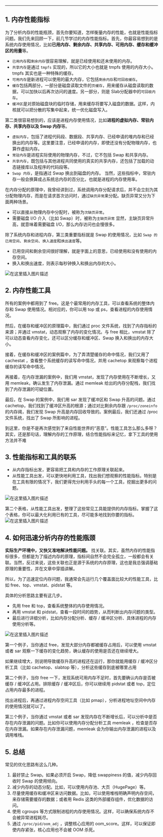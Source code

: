 


----------
##  1. 内存性能指标
为了分析内存的性能瓶颈，首先你要知道，怎样衡量内存的性能，也就是性能指标问题。我们先来回顾一下，前几节学过的内存性能指标。首先，你最容易想到的是系统内存使用情况，比如**已用内存、剩余内存、共享内存、可用内存、缓存和缓冲区的用量**等。

 - `已用内存`和`剩余内存`很容易理解，就是已经使用和还未使用的内存。
 - `共享内存`是通过 `tmpfs` 实现的，所以它的大小也就是 tmpfs 使用的内存大小。tmpfs 其实也是一种特殊的缓存。
 - `可用内存`是新进程可以使用的最大内存，它包括`剩余内存`和`可回收缓存`。
 - `缓存`包括两部分，一部分是磁盘读取文件的`页缓存`，用来缓存从磁盘读取的数据，可以加快以后再次访问的速度。另一部分，则是 Slab分配器中的`可回收内存`。
 - `缓冲区`是对原始磁盘块的临时存储，用来缓存将要写入磁盘的数据。这样，内核就可以把分散的写集中起来，统一优化磁盘写入。


第二类很容易想到的，应该是进程内存使用情况，比如**进程的虚拟内存、常驻内存、共享内存以及 Swap 内存**等。

 - `虚拟内存`，包括了进程代码段、数据段、共享内存、已经申请的堆内存和已经换出的内存等。这里要注意，已经申请的内存，即使还没有分配物理内存，也算作虚拟内存。
 - `常驻内存`是进程实际使用的物理内存，不过，它不包括 Swap 和共享内存。
 - `共享内存`，既包括与其他进程共同使用的真实的共享内存，还包括了加载的动态链接库以及程序的代码段等。
 - `Swap 内存`，是指通过 Swap 换出到磁盘的内存。
当然，这些指标中，常驻内存一般会换算成占系统总内存的百分比，也就是进程的内存使用率。


在内存分配的原理中，我曾经讲到过，系统调用内存分配请求后，并不会立刻为其分配物理内存，而是在请求首次访问时，通过`缺页异常`来分配。缺页异常又分为下面两种场景。

 - 可以直接从物理内存中分配时，被称为`次缺页异常`。
 - 需要磁盘 I/O 介入（比如 Swap）时，被称为`主缺页异常`
显然，主缺页异常升高，就意味着需要磁盘 I/O，那么内存访问也会慢很多。

除了系统内存和进程内存，第三类重要指标就是 Swap 的使用情况，比如 `Swap 的已用空间`、`剩余空间`、`换入速度`和`换出速度`等。

 - 已用空间和剩余空间很好理解，就是字面上的意思，已经使用和没有使用的内存空间。
 - 换入和换出速度，则表示每秒钟换入和换出内存的大小。


![在这里插入图片描述](https://img-blog.csdnimg.cn/20210707143528954.png?x-oss-process=image/watermark,type_ZmFuZ3poZW5naGVpdGk,shadow_10,text_aHR0cHM6Ly9ibG9nLmNzZG4ubmV0L3hpeGloYWhhbGVsZWhlaGU=,size_16,color_FFFFFF,t_70)
##  2. 内存性能工具
所有的案例中都用到了 free。这是个最常用的内存工具，可以查看系统的整体内存和 Swap 使用情况。相对应的，你可以用 top 或 ps，查看进程的内存使用情况。

然后，在缓存和缓冲区的原理篇中，我们通过 proc 文件系统，找到了内存指标的来源；并通过 vmstat，动态观察了内存的变化情况。与 free 相比，vmstat 除了可以动态查看内存变化，还可以区分缓存和缓冲区、Swap 换入和换出的内存大小。

接着，在缓存和缓冲区的案例篇中，为了弄清楚缓存的命中情况，我们又用了 cachestat ，查看整个系统缓存的读写命中情况，并用 cachetop 来观察每个进程缓存的读写命中情况。

再接着，在内存泄漏的案例中，我们用 vmstat，发现了内存使用在不断增长，又用 memleak，确认发生了内存泄漏。通过 memleak 给出的内存分配栈，我们找到了内存泄漏的可疑位置。

最后，在 Swap 的案例中，我们用 sar 发现了缓冲区和 Swap 升高的问题。通过 cachetop，我们找到了缓冲区升高的根源；通过对比剩余内存跟 `/proc/zoneinfo` 的内存阈，我们发现 Swap 升高是内存回收导致的。案例最后，我们还通过 /proc 文件系统，找出了 Swap 所影响的进程。

到这里，你是不是再次感觉到了来自性能世界的“恶意”。性能工具怎么那么多呀？其实，还是那句话，理解内存的工作原理，结合性能指标来记忆，拿下工具的使用方法并不难

##  3. 性能指标和工具的联系

 - 从内存指标出发，更容易把工具和内存的工作原理关联起来。
 - 从性能工具出发，可以更快地利用工具，找出我们想观察的性能指标。特别是在工具有限的情况下，我们更得充分利用手头的每一个工具，挖掘出更多的问题。

![在这里插入图片描述](https://img-blog.csdnimg.cn/20210707150607507.png?x-oss-process=image/watermark,type_ZmFuZ3poZW5naGVpdGk,shadow_10,text_aHR0cHM6Ly9ibG9nLmNzZG4ubmV0L3hpeGloYWhhbGVsZWhlaGU=,size_16,color_FFFFFF,t_70)

第二个表格，从性能工具出发，整理了这些常见工具能提供的内存指标。掌握了这个表格，你可以最大化利用已有的工具，尽可能多地找到你要的指标。
![在这里插入图片描述](https://img-blog.csdnimg.cn/20210707151135675.png?x-oss-process=image/watermark,type_ZmFuZ3poZW5naGVpdGk,shadow_10,text_aHR0cHM6Ly9ibG9nLmNzZG4ubmV0L3hpeGloYWhhbGVsZWhlaGU=,size_16,color_FFFFFF,t_70)
##  4. 如何迅速分析内存的性能瓶颈
**实际生产环境中，又快又准地解决性能问题。**
找关联。其实，虽然内存的性能指标很多，但都是为了描述内存的原理，指标间自然不会完全孤立，一般都会有关联。当然，反过来说，这些关联也正是源于系统的内存原理，这也是我总强调基础原理的重要性，并在文章中穿插讲解。

所以，为了迅速定位内存问题，我通常会先运行几个覆盖面比较大的性能工具，比如 free、top、vmstat、pidstat 等。

具体的分析思路主要有这几步。

 - 先用 free 和 top，查看系统整体的内存使用情况。
 - 再用 vmstat 和 pidstat，查看一段时间的趋势，从而判断出内存问题的类型。
 - 最后进行详细分析，比如内存分配分析、缓存 / 缓冲区分析、具体进程的内存使用分析等。

![在这里插入图片描述](https://img-blog.csdnimg.cn/20210707151916564.png?x-oss-process=image/watermark,type_ZmFuZ3poZW5naGVpdGk,shadow_10,text_aHR0cHM6Ly9ibG9nLmNzZG4ubmV0L3hpeGloYWhhbGVsZWhlaGU=,size_16,color_FFFFFF,t_70)

第一个例子，当你通过 free，发现大部分内存都被缓存占用后，可以使用 vmstat 或者 sar 观察一下缓存的变化趋势，确认缓存的使用是否还在继续增大。

如果继续增大，则说明导致缓存升高的进程还在运行，那你就能用缓存 / 缓冲区分析工具（比如 cachetop、slabtop 等），分析这些缓存到底被哪里占用


第二个例子，当你 free 一下，发现系统可用内存不足时，首先要确认内存是否被缓存 / 缓冲区占用。排除缓存 / 缓冲区后，你可以继续用 pidstat 或者 top，定位占用内存最多的进程。

找出进程后，再通过进程内存空间工具（比如 pmap），分析进程地址空间中内存的使用情况就可以了。

第三个例子，当你通过 vmstat 或者 sar 发现内存在不断增长后，可以分析中是否存在内存泄漏的问题。比如你可以使用内存分配分析工具 memleak ，检查是否存在内存泄漏。如果存在内存泄漏问题，memleak 会为你输出内存泄漏的进程以及调用堆栈。

##  5. 总结
常见的优化思路有这么几种。

 1. 最好禁止 Swap。如果必须开启 Swap，降低 swappiness 的值，减少内存回收时 Swap 的使用倾向。
 2. 减少内存的动态分配。比如，可以使用内存池、大页（HugePage）等。
 3. 尽量使用缓存和缓冲区来访问数据。比如，可以使用堆栈明确声明内存空间，来存储需要缓存的数据；或者用 Redis 这类的外部缓存组件，优化数据的访问。
 4. 使用 cgroups 等方式限制进程的内存使用情况。这样，可以确保系统内存不会被异常进程耗尽。
 5. 通过 `/proc/pid/oom_adj` ，调整核心应用的 oom_score。这样，可以保证即使内存紧张，核心应用也不会被 OOM 杀死。
